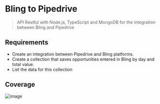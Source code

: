 # Bling to Pipedrive
> API Restful with Node.js, TypeScript and MongoDB for the integration between Bling and Pipedrive

## Requirements

- Create an integration between Pipedrive and Bling platforms.
- Create a collection that saves opportunities entered in Bling by day and total value.
- List the data for this collection

## Coverage
![image](https://user-images.githubusercontent.com/30202634/93416367-0f076f00-f87c-11ea-81b4-ce58dc5c880d.png)
